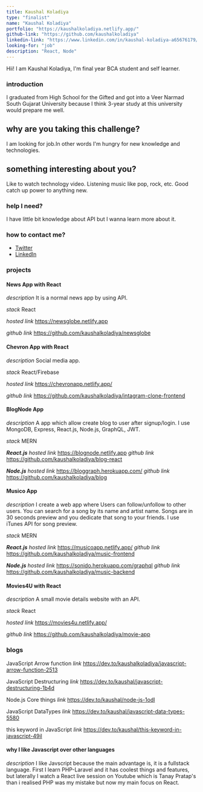 ```yaml
---
title: Kaushal Koladiya
type: "finalist"
name: "Kaushal Koladiya"
portfolio: "https://kaushalkoladiya.netlify.app/"
github-link: "https://github.com/kaushalkoladiya"
linkedin-link: "https://www.linkedin.com/in/kaushal-koladiya-a65676179/"
looking-for: "job"
description: "React, Node"
---
```


Hii! I am Kaushal Koladiya, I'm final year BCA student and self learner.

### introduction

I graduated from High School for the Gifted and got into a Veer Narmad South Gujarat University because I think 3-year study at this university would prepare me well.

## why are you taking this challenge?

I am looking for job.In other words I'm hungry for new knowledge and technologies.

## something interesting about you?

Like to watch technology video.
Listening music like pop, rock, etc.
Good catch up power to anything new.

### help I need?

I have little bit knowledge about API but I wanna learn more about it.

### how to contact me?

- [Twitter](https://twitter.com/kaushal__p)
- [LinkedIn](https://www.linkedin.com/in/kaushal-koladiya-a65676179/)

### projects

#### News App with React

_description_ It is a normal news app by using API.

_stack_ React

_hosted link_ https://newsglobe.netlify.app

_github link_ https://github.com/kaushalkoladiya/newsglobe

#### Chevron App with React

_description_ Social media app.

_stack_ React/Firebase

_hosted link_ https://chevronapp.netlify.app/

_github link_ https://github.com/kaushalkoladiya/intagram-clone-frontend

#### BlogNode App

_description_ A app which allow create blog to user after signup/login. I use MongoDB, Express, React.js, Node.js, GraphQL, JWT.

_stack_ MERN

**_React.js_**
_hosted link_ https://blognode.netlify.app
_github link_ https://github.com/kaushalkoladiya/blog-react

**_Node.js_**
_hosted link_ https://bloggraph.herokuapp.com/
_github link_ https://github.com/kaushalkoladiya/blog

#### Musico App

_description_ I create a web app where Users can follow/unfollow to other users. You can search for a song by its name and artist name. Songs are in 30 seconds preview and you dedicate that song to your friends. I use iTunes API for song preview.

_stack_ MERN

**_React.js_**
_hosted link_ https://musicoapp.netlify.app/
_github link_ https://github.com/kaushalkoladiya/music-frontend

**_Node.js_**
_hosted link_ https://sonido.herokuapp.com/graphql
_github link_ https://github.com/kaushalkoladiya/music-backend

#### Movies4U with React

_description_ A small movie details website with an API.

_stack_ React

_hosted link_ https://movies4u.netlify.app/

_github link_ https://github.com/kaushalkoladiya/movie-app

### blogs

JavaScript Arrow function
_link_ https://dev.to/kaushalkoladiya/javascript-arrow-function-2513

JavaScript Destructuring
_link_ https://dev.to/kaushal/javascript-destructuring-1b4d

Node.js Core things
_link_ https://dev.to/kaushal/node-js-1odl

JavaScript DataTypes
_link_ https://dev.to/kaushal/javascript-data-types-5580

this keyword in JavaScript
_link_ https://dev.to/kaushal/this-keyword-in-javascript-49il

#### why I like Javascript over other languages

_description_ I like Javscript because the main advantage is, it is a fullstack language. First I learn PHP-Laravel and it has coolest things and features, but laterally I watch a React live session on Youtube which is Tanay Pratap's than i realised PHP was my mistake but now my main focus on React.
